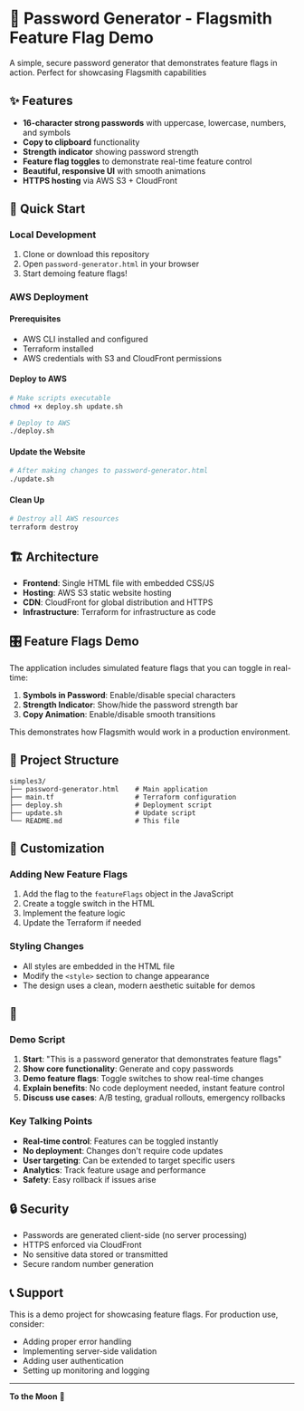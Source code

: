 # 🔐 Password Generator - Flagsmith Feature Flag Demo

A simple, secure password generator that demonstrates feature flags in action. Perfect for showcasing Flagsmith capabilities
## ✨ Features

- **16-character strong passwords** with uppercase, lowercase, numbers, and symbols
- **Copy to clipboard** functionality
- **Strength indicator** showing password strength
- **Feature flag toggles** to demonstrate real-time feature control
- **Beautiful, responsive UI** with smooth animations
- **HTTPS hosting** via AWS S3 + CloudFront

## 🚀 Quick Start

### Local Development
1. Clone or download this repository
2. Open `password-generator.html` in your browser
3. Start demoing feature flags!

### AWS Deployment

#### Prerequisites
- AWS CLI installed and configured
- Terraform installed
- AWS credentials with S3 and CloudFront permissions

#### Deploy to AWS
```bash
# Make scripts executable
chmod +x deploy.sh update.sh

# Deploy to AWS
./deploy.sh
```

#### Update the Website
```bash
# After making changes to password-generator.html
./update.sh
```

#### Clean Up
```bash
# Destroy all AWS resources
terraform destroy
```

## 🏗️ Architecture

- **Frontend**: Single HTML file with embedded CSS/JS
- **Hosting**: AWS S3 static website hosting
- **CDN**: CloudFront for global distribution and HTTPS
- **Infrastructure**: Terraform for infrastructure as code

## 🎛️ Feature Flags Demo

The application includes simulated feature flags that you can toggle in real-time:

1. **Symbols in Password**: Enable/disable special characters
2. **Strength Indicator**: Show/hide the password strength bar
3. **Copy Animation**: Enable/disable smooth transitions

This demonstrates how Flagsmith would work in a production environment.

## 📁 Project Structure

```
simples3/
├── password-generator.html    # Main application
├── main.tf                    # Terraform configuration
├── deploy.sh                  # Deployment script
├── update.sh                  # Update script
└── README.md                  # This file
```

## 🔧 Customization

### Adding New Feature Flags
1. Add the flag to the `featureFlags` object in the JavaScript
2. Create a toggle switch in the HTML
3. Implement the feature logic
4. Update the Terraform if needed

### Styling Changes
- All styles are embedded in the HTML file
- Modify the `<style>` section to change appearance
- The design uses a clean, modern aesthetic suitable for demos

## 🎯 

### Demo Script
1. **Start**: "This is a password generator that demonstrates feature flags"
2. **Show core functionality**: Generate and copy passwords
3. **Demo feature flags**: Toggle switches to show real-time changes
4. **Explain benefits**: No code deployment needed, instant feature control
5. **Discuss use cases**: A/B testing, gradual rollouts, emergency rollbacks

### Key Talking Points
- **Real-time control**: Features can be toggled instantly
- **No deployment**: Changes don't require code updates
- **User targeting**: Can be extended to target specific users
- **Analytics**: Track feature usage and performance
- **Safety**: Easy rollback if issues arise

## 🔒 Security

- Passwords are generated client-side (no server processing)
- HTTPS enforced via CloudFront
- No sensitive data stored or transmitted
- Secure random number generation

## 📞 Support

This is a demo project for showcasing feature flags. For production use, consider:
- Adding proper error handling
- Implementing server-side validation
- Adding user authentication
- Setting up monitoring and logging

---

**To the Moon** 🚀 
